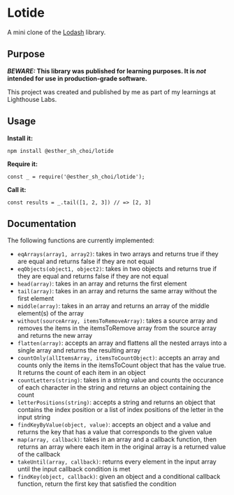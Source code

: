 # Lotide

A mini clone of the [Lodash](https://lodash.com) library.

## Purpose

**_BEWARE:_ This library was published for learning purposes. It is _not_ intended for use in production-grade software.**

This project was created and published by me as part of my learnings at Lighthouse Labs.

## Usage

**Install it:**

`npm install @esther_sh_choi/lotide`

**Require it:**

`const _ = require('@esther_sh_choi/lotide');`

**Call it:**

`const results = _.tail([1, 2, 3]) // => [2, 3]`

## Documentation

The following functions are currently implemented:

- `eqArrays(array1, array2)`: takes in two arrays and returns true if they are equal and returns false if they are not equal
- `eqObjects(object1, object2)`: takes in two objects and returns true if they are equal and returns false if they are not equal
- `head(array)`: takes in an array and returns the first element
- `tail(array)`: takes in an array and returns the same array without the first element
- `middle(array)`: takes in an array and returns an array of the middle element(s) of the array
- `without(sourceArray, itemsToRemoveArray)`: takes a source array and removes the items in the itemsToRemove array from the source array and returns the new array
- `flatten(array)`: accepts an array and flattens all the nested arrays into a single array and returns the resulting array
- `countOnly(allItemsArray, itemsToCountObject)`: accepts an array and counts only the items in the itemsToCount object that has the value true. It returns the count of each item in an object
- `countLetters(string)`: takes in a string value and counts the occurance of each character in the string and returns an object containing the count
- `letterPositions(string)`: accepts a string and returns an object that contains the index position or a list of index positions of the letter in the input string
- `findKeyByValue(object, value)`: accepts an object and a value and returns the key that has a value that corresponds to the given value
- `map(array, callback)`: takes in an array and a callback function, then returns an array where each item in the original array is a returned value of the callback
- `takeUntil(array, callback)`: returns every element in the input array until the input callback condition is met
- `findKey(object, callback)`: given an object and a conditional callback function, return the first key that satisfied the condition
